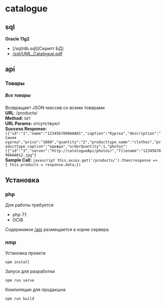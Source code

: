 # catalogue

## sql

**Oracle 11g2**  

* [/sql/db.sql](Скрипт БД)  
* [/sql/UML_Catalogue.pdf](ER-диаграмма)  

## api

### Товары

##### *Все товары*
Возвращает JSON-массив со всеми товарами  
**URL**: /products/  
**Method:** `GET`  
**URL Params:** отсутствуют  
**Success Response:** `[{"id":"1","name":"1234567890AAA01","caption":"Куртка","description":"Синяя куртка","price":"1000","quantity":"2","producttype_name":"clothes","producttype_caption":"одежда","orderQuantity":1,"photos":[{"id":"3","server":"http://catalogueApi/photos/","filename":"1234567890AAA012.jpg"}`  
**Sample Call:** `javascript this.axios.get('/products/').then(response => { this.products = response.data;})`  

## Установка

### php
Для работы требуется 

- php 7.1 
- OCI8

Содержимое [/api](api) размещается в корне сервера

### nmp
Установка проекта
```
npm install 
```

Запуск для разработки
```
npm run serve
```

Компиляция для продакшна
```
npm run build
```

